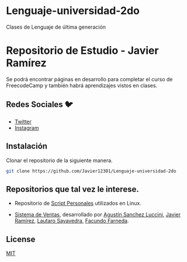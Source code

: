 # Lenguaje-universidad-2do
Clases de Lenguaje de última generación
# Repositorio de Estudio - Javier Ramírez

Se podrá encontrar páginas en desarrollo para completar el curso de FreecodeCamp y también habrá aprendizajes vistos en clases.

## Redes Sociales 🐦
- [Twitter](https://twitter.com/Javierr1231)
- [Instagram](https://www.instagram.com/javieer.ramireez12/)

## Instalación
Clonar el repositorio de la siguiente manera.
```bash
git clone https://github.com/Javier12301/Lenguaje-universidad-2do
```

## Repositorios que tal vez le interese.
- Repositorio de [Script Personales](https://github.com/Javier12301/Personal-Scripts-JR) utilizados en Linux.

- [Sistema de Ventas](https://github.com/lautarosaya/POO-FINAL), desarrollado por [Agustín Sanchez Luccini](https://github.com/agus-0402), [Javier Ramírez](https://github.com/Javier12301), [Lautaro Sayavedra](https://github.com/lautarosaya), [Facundo Farneda](https://github.com/ArcNeb).

## License
[MIT](https://choosealicense.com/licenses/mit/)
